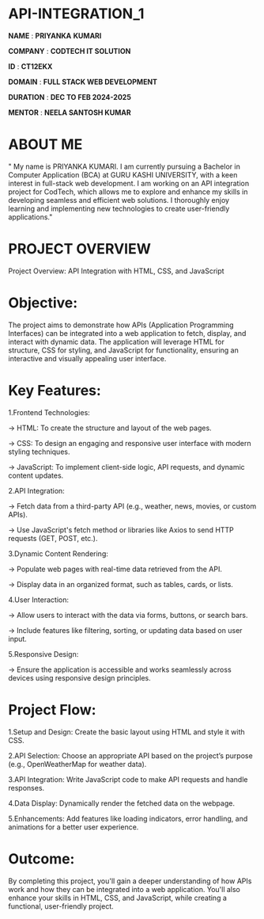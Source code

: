 # API-INTEGRATION_1
**NAME** : **PRIYANKA** **KUMARI**


**COMPANY** : **CODTECH IT SOLUTION**

**ID** : **CT12EKX**

**DOMAIN** : **FULL STACK WEB DEVELOPMENT**

**DURATION** : **DEC TO FEB 2024-2025**

**MENTOR** : **NEELA SANTOSH KUMAR**

# ABOUT ME
" My name is PRIYANKA KUMARI. I am currently pursuing a Bachelor in Computer Application (BCA) at GURU KASHI UNIVERSITY, with a keen interest in full-stack web development. I am working on an API integration project for CodTech, which allows me to explore and enhance my skills in developing seamless and efficient web solutions. I thoroughly enjoy learning and implementing new technologies to create user-friendly applications."

# PROJECT OVERVIEW
Project Overview: API Integration with HTML, CSS, and JavaScript

# Objective:

The project aims to demonstrate how APIs (Application Programming Interfaces) can be integrated into a web application to fetch, display, and interact with dynamic data. The application will leverage HTML for structure, CSS for styling, and JavaScript for functionality, ensuring an interactive and visually appealing user interface.

# Key Features:

1.Frontend Technologies:

-> HTML: To create the structure and layout of the web pages.

-> CSS: To design an engaging and responsive user interface with modern styling techniques.

-> JavaScript: To implement client-side logic, API requests, and dynamic content updates.

2.API Integration:

-> Fetch data from a third-party API (e.g., weather, news, movies, or custom APIs).

-> Use JavaScript's fetch method or libraries like Axios to send HTTP requests (GET, POST, etc.).

3.Dynamic Content Rendering:

-> Populate web pages with real-time data retrieved from the API.

-> Display data in an organized format, such as tables, cards, or lists.

4.User Interaction:

-> Allow users to interact with the data via forms, buttons, or search bars.

-> Include features like filtering, sorting, or updating data based on user input.

5.Responsive Design:

-> Ensure the application is accessible and works seamlessly across devices using responsive design principles.

# Project Flow:

1.Setup and Design: Create the basic layout using HTML and style it with CSS.

2.API Selection: Choose an appropriate API based on the project’s purpose (e.g., OpenWeatherMap for weather data).

3.API Integration: Write JavaScript code to make API requests and handle responses.

4.Data Display: Dynamically render the fetched data on the webpage.

5.Enhancements: Add features like loading indicators, error handling, and animations for a better user experience.

# Outcome:
By completing this project, you'll gain a deeper understanding of how APIs work and how they can be integrated into a web application. You'll also enhance your skills in HTML, CSS, and JavaScript, while creating a functional, user-friendly project.
